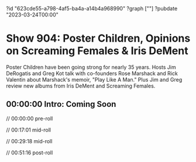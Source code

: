 ?id "623cde55-a798-4af5-ba4a-a14b4a968990"
?graph [""]
?pubdate "2023-03-24T00:00"

# Show 904: Poster Children, Opinions on Screaming Females & Iris DeMent 

Poster Children have been going strong for nearly 35 years. Hosts Jim DeRogatis and Greg Kot talk with co-founders Rose Marshack and Rick Valentin about Marshack's memoir, "Play Like A Man." Plus Jim and Greg review new albums from Iris DeMent and Screaming Females.

## 00:00:00 Intro: Coming Soon

// 00:00:00 pre-roll

// 00:17:01 mid-roll

// 00:29:18 mid-roll

// 00:51:16 post-roll
